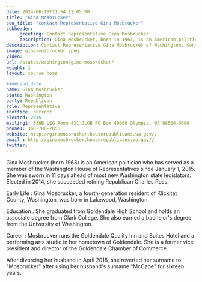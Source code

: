 ```yaml
---
date: 2024-06-18T11:54:12-05:00
title: "Gina Mosbrucker"
seo_title: "contact Representative Gina Mosbrucker"
subheader:
     greeting: Contact Representative Gina Mosbrucker
     description: Gina Mosbrucker, born in 1963, is an American politician affiliated with the Republican Party. She assumed office as a member of the Washington House of Representatives, representing District 14-Position 2, on January 12, 2015.
description: Contact Representative Gina Mosbrucker of Washington. Contact information for Gina Mosbrucker includes email address, phone number, and mailing address.
image: gina-mosbrucker.jpeg
video:
url: /states/washington/gina-mosbrucker/
weight: 1
layout: course_home

####candidate
name: Gina Mosbrucker
state: Washington
party: Republican
role: Representative
inoffice: current
elected: 2015
mailing1: 338B LEG Room 431 JLOB PO Box 40600 Olympia, WA 98504-0600
phone1: 360-786-7856
website: http://ginamosbrucker.houserepublicans.wa.gov//
email : http://ginamosbrucker.houserepublicans.wa.gov//
twitter: 
---
```

Gina Mosbrucker (born 1963) is an American politician who has served as a member of the Washington House of Representatives since January 1, 2015. She was sworn in 11 days ahead of most new Washington state legislators. Elected in 2014, she succeeded retiring Republican Charles Ross.

Early Life :
Gina Mosbrucker, a fourth-generation resident of Klickitat County, Washington, was born in Lakewood, Washington.

Education :
She graduated from Goldendale High School and holds an associate degree from Clark College. She also earned a bachelor's degree from the University of Washington.

Career :
Mosbrucker runs the Goldendale Quality Inn and Suites Hotel and a performing arts studio in her hometown of Goldendale. She is a former vice president and director of the Goldendale Chamber of Commerce.

After divorcing her husband in April 2018, she reverted her surname to "Mosbrucker" after using her husband's surname "McCabe" for sixteen years.


